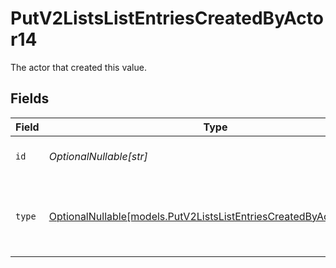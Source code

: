 # PutV2ListsListEntriesCreatedByActor14

The actor that created this value.


## Fields

| Field                                                                                                                        | Type                                                                                                                         | Required                                                                                                                     | Description                                                                                                                  |
| ---------------------------------------------------------------------------------------------------------------------------- | ---------------------------------------------------------------------------------------------------------------------------- | ---------------------------------------------------------------------------------------------------------------------------- | ---------------------------------------------------------------------------------------------------------------------------- |
| `id`                                                                                                                         | *OptionalNullable[str]*                                                                                                      | :heavy_minus_sign:                                                                                                           | An ID to identify the actor.                                                                                                 |
| `type`                                                                                                                       | [OptionalNullable[models.PutV2ListsListEntriesCreatedByActorType14]](../models/putv2listslistentriescreatedbyactortype14.md) | :heavy_minus_sign:                                                                                                           | The type of actor. [Read more information on actor types here](/docs/actors).                                                |